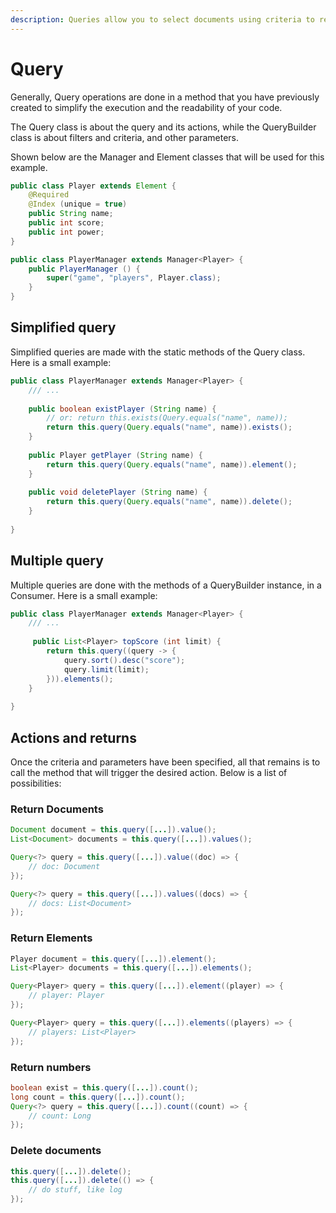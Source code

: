 ```yaml
---
description: Queries allow you to select documents using criteria to return them.
---
```


# Query

Generally, Query operations are done in a method that you have previously created to simplify the execution and the readability of your code.

The Query class is about the query and its actions, while the QueryBuilder class is about filters and criteria, and other parameters.

Shown below are the Manager and Element classes that will be used for this example.

```java
public class Player extends Element {
    @Required
    @Index (unique = true)
    public String name;
    public int score;
    public int power;
}

public class PlayerManager extends Manager<Player> {
    public PlayerManager () {
        super("game", "players", Player.class);
    }
}
```

## Simplified query

Simplified queries are made with the static methods of the Query class. \
Here is a small example:

```java
public class PlayerManager extends Manager<Player> {
    /// ...
    
    public boolean existPlayer (String name) {
        // or: return this.exists(Query.equals("name", name));
        return this.query(Query.equals("name", name)).exists();
    }
    
    public Player getPlayer (String name) {
        return this.query(Query.equals("name", name)).element();
    }
    
    public void deletePlayer (String name) {
        return this.query(Query.equals("name", name)).delete();
    }
    
}
```

## Multiple query

Multiple queries are done with the methods of a QueryBuilder instance, in a Consumer. Here is a small example:

```java
public class PlayerManager extends Manager<Player> {
    /// ...
    
     public List<Player> topScore (int limit) {
        return this.query((query -> {
            query.sort().desc("score");
            query.limit(limit);
        })).elements();
    }
    
}
```

## Actions and returns

Once the criteria and parameters have been specified, all that remains is to call the method that will trigger the desired action. Below is a list of possibilities:

### Return Documents

```java
Document document = this.query([...]).value();
List<Document> documents = this.query([...]).values();

Query<?> query = this.query([...]).value((doc) => {
    // doc: Document
});

Query<?> query = this.query([...]).values((docs) => {
    // docs: List<Document>
});
```

### Return Elements

```java
Player document = this.query([...]).element();
List<Player> documents = this.query([...]).elements();

Query<Player> query = this.query([...]).element((player) => {
    // player: Player
});

Query<Player> query = this.query([...]).elements((players) => {
    // players: List<Player>
});
```

### Return numbers

```java
boolean exist = this.query([...]).count();
long count = this.query([...]).count();
Query<?> query = this.query([...]).count((count) => {
    // count: Long
});
```

### Delete documents

```java
this.query([...]).delete();
this.query([...]).delete(() => {
    // do stuff, like log
});
```



